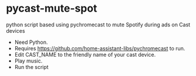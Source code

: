 # pycast-mute-spot
python script based using pychromecast to mute Spotify during ads on Cast devices

- Need Python.
- Requires https://github.com/home-assistant-libs/pychromecast to run. 
- Edit CAST_NAME to the friendly name of your cast device.
- Play music.
- Run the script
